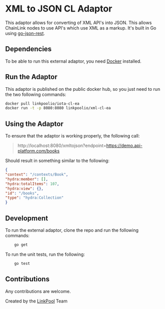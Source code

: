 # XML to JSON CL Adaptor
This adaptor allows for converting of XML API's into JSON. This allows ChainLink nodes to use API's which use XML as a markup. It's built in Go using [go-json-rest](https://github.com/ant0ine/go-json-rest).

## Dependencies
To be able to run this external adaptor, you need [Docker](docker.com) installed.

## Run the Adaptor
This adaptor is published on the public docker hub, so you just need to run the two following commands:
```bash
docker pull linkpoolio/iota-cl-ea
docker run -t -p 8080:8080 linkpoolio/xml-cl-ea
```

## Using the Adaptor
To ensure that the adaptor is working properly, the following call:

> http://localhost:8080/xmltojson?endpoint=https://demo.api-platform.com/books

Should result in something similar to the following:
```json
{
"context": "/contexts/Book",
"hydra:member": [],
"hydra:totalItems": 107,
"hydra:view": {},
"id": "/books",
"type": "hydra:Collection"
}
```

## Development
To run the external adaptor, clone the repo and run the following commands:
```bash
    go get
```

To run the unit tests, run the following:
```bash
    go test
```


## Contributions
Any contributions are welcome.

Created by the [LinkPool](http://linkpool.io) Team